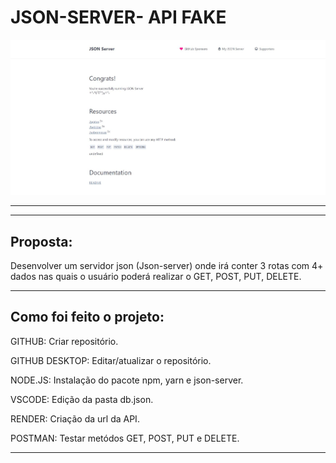 <h1> JSON-SERVER- API FAKE </h1>

<img src="APIFAKE.JPG">
<hr>
  
<hr>
  <h2> <b> Proposta:</b> </h2>
  <p>Desenvolver um servidor json (Json-server) onde irá conter 3 rotas com 4+ dados nas quais o usuário poderá realizar o GET, POST, PUT, DELETE.</p>

<hr> 
<h2> <b> Como foi feito o projeto:</b> </b></h2>

<p> GITHUB: Criar repositório. </p>
<p> GITHUB DESKTOP: Editar/atualizar o repositório. </p>
<p> NODE.JS: Instalação do pacote npm, yarn e json-server. </p>
<p> VSCODE: Edição da pasta db.json. </p>
<p> RENDER: Criação da url da API. </p>
<p> POSTMAN: Testar metódos GET, POST, PUT e DELETE. </p>
<hr>


